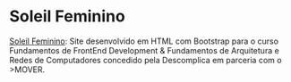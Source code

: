 # Soleil Feminino

<a href="https://maytearaujo.github.io/soleil/"  target="_blank">Soleil Feminino</a>: Site desenvolvido em HTML com Bootstrap para o curso Fundamentos de FrontEnd Development & Fundamentos de Arquitetura e Redes de Computadores concedido pela Descomplica em parceria com o >MOVER.


